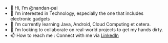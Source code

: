 - 👋 Hi, I’m @nandan-pai
- 👀 I’m interested in Technology, especially the one that includes electronic gadgets
- 🌱 I’m currently learning Java, Android, Cloud Computing et cetera.
- 💞️ I’m looking to collaborate on real-world projects to get my hands dirty.
- 📫 How to reach me : Connect with me via [LinkedIn](https://in.linkedin.com/in/nandan-pai)

<!---
nandan-pai/nandan-pai is a ✨ special ✨ repository because its `README.md` (this file) appears on your GitHub profile.
You can click the Preview link to take a look at your changes.
--->
